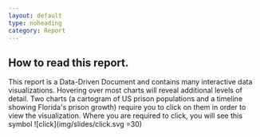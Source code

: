 ```yaml
---
layout: default
type: noheading
category: Report
---
```

## How to read this report.

This report is a Data-Driven Document and contains many interactive data visualizations. Hovering over most charts will reveal additional levels of detail. Two charts (a cartogram of US prison populations and a timeline showing Florida's prison growth) require you to click on them in order to view the visualization. Where you are required to click, you will see this symbol ![click](img/slides/click.svg =30)